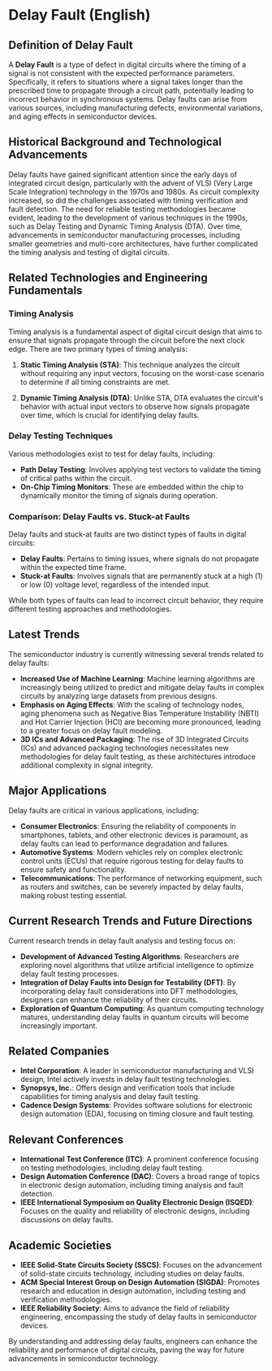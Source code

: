 # Delay Fault (English)

## Definition of Delay Fault

A **Delay Fault** is a type of defect in digital circuits where the timing of a signal is not consistent with the expected performance parameters. Specifically, it refers to situations where a signal takes longer than the prescribed time to propagate through a circuit path, potentially leading to incorrect behavior in synchronous systems. Delay faults can arise from various sources, including manufacturing defects, environmental variations, and aging effects in semiconductor devices.

## Historical Background and Technological Advancements

Delay faults have gained significant attention since the early days of integrated circuit design, particularly with the advent of VLSI (Very Large Scale Integration) technology in the 1970s and 1980s. As circuit complexity increased, so did the challenges associated with timing verification and fault detection. The need for reliable testing methodologies became evident, leading to the development of various techniques in the 1990s, such as Delay Testing and Dynamic Timing Analysis (DTA). Over time, advancements in semiconductor manufacturing processes, including smaller geometries and multi-core architectures, have further complicated the timing analysis and testing of digital circuits.

## Related Technologies and Engineering Fundamentals

### Timing Analysis

Timing analysis is a fundamental aspect of digital circuit design that aims to ensure that signals propagate through the circuit before the next clock edge. There are two primary types of timing analysis:

1. **Static Timing Analysis (STA)**: This technique analyzes the circuit without requiring any input vectors, focusing on the worst-case scenario to determine if all timing constraints are met.
  
2. **Dynamic Timing Analysis (DTA)**: Unlike STA, DTA evaluates the circuit's behavior with actual input vectors to observe how signals propagate over time, which is crucial for identifying delay faults.

### Delay Testing Techniques

Various methodologies exist to test for delay faults, including:

- **Path Delay Testing**: Involves applying test vectors to validate the timing of critical paths within the circuit.
- **On-Chip Timing Monitors**: These are embedded within the chip to dynamically monitor the timing of signals during operation.

### Comparison: Delay Faults vs. Stuck-at Faults

Delay faults and stuck-at faults are two distinct types of faults in digital circuits:

- **Delay Faults**: Pertains to timing issues, where signals do not propagate within the expected time frame.
- **Stuck-at Faults**: Involves signals that are permanently stuck at a high (1) or low (0) voltage level, regardless of the intended input.

While both types of faults can lead to incorrect circuit behavior, they require different testing approaches and methodologies.

## Latest Trends

The semiconductor industry is currently witnessing several trends related to delay faults:

- **Increased Use of Machine Learning**: Machine learning algorithms are increasingly being utilized to predict and mitigate delay faults in complex circuits by analyzing large datasets from previous designs.
- **Emphasis on Aging Effects**: With the scaling of technology nodes, aging phenomena such as Negative Bias Temperature Instability (NBTI) and Hot Carrier Injection (HCI) are becoming more pronounced, leading to a greater focus on delay fault modeling.
- **3D ICs and Advanced Packaging**: The rise of 3D Integrated Circuits (ICs) and advanced packaging technologies necessitates new methodologies for delay fault testing, as these architectures introduce additional complexity in signal integrity.

## Major Applications

Delay faults are critical in various applications, including:

- **Consumer Electronics**: Ensuring the reliability of components in smartphones, tablets, and other electronic devices is paramount, as delay faults can lead to performance degradation and failures.
- **Automotive Systems**: Modern vehicles rely on complex electronic control units (ECUs) that require rigorous testing for delay faults to ensure safety and functionality.
- **Telecommunications**: The performance of networking equipment, such as routers and switches, can be severely impacted by delay faults, making robust testing essential.

## Current Research Trends and Future Directions

Current research trends in delay fault analysis and testing focus on:

- **Development of Advanced Testing Algorithms**: Researchers are exploring novel algorithms that utilize artificial intelligence to optimize delay fault testing processes.
- **Integration of Delay Faults into Design for Testability (DFT)**: By incorporating delay fault considerations into DFT methodologies, designers can enhance the reliability of their circuits.
- **Exploration of Quantum Computing**: As quantum computing technology matures, understanding delay faults in quantum circuits will become increasingly important.

## Related Companies

- **Intel Corporation**: A leader in semiconductor manufacturing and VLSI design, Intel actively invests in delay fault testing technologies.
- **Synopsys, Inc.**: Offers design and verification tools that include capabilities for timing analysis and delay fault testing.
- **Cadence Design Systems**: Provides software solutions for electronic design automation (EDA), focusing on timing closure and fault testing.

## Relevant Conferences

- **International Test Conference (ITC)**: A prominent conference focusing on testing methodologies, including delay fault testing.
- **Design Automation Conference (DAC)**: Covers a broad range of topics in electronic design automation, including timing analysis and fault detection.
- **IEEE International Symposium on Quality Electronic Design (ISQED)**: Focuses on the quality and reliability of electronic designs, including discussions on delay faults.

## Academic Societies

- **IEEE Solid-State Circuits Society (SSCS)**: Focuses on the advancement of solid-state circuits technology, including studies on delay faults.
- **ACM Special Interest Group on Design Automation (SIGDA)**: Promotes research and education in design automation, including testing and verification methodologies.
- **IEEE Reliability Society**: Aims to advance the field of reliability engineering, encompassing the study of delay faults in semiconductor devices.

By understanding and addressing delay faults, engineers can enhance the reliability and performance of digital circuits, paving the way for future advancements in semiconductor technology.